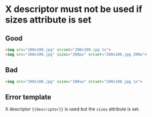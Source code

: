 # X descriptor must not be used if sizes attribute is set

## Good

```html
<img src="200x100.jpg" srcset="200x100.jpg 1x">
<img src="200x100.jpg" sizes="200px" srcset="200x100.jpg 200w">
```

## Bad

```html
<img src="200x100.jpg" sizes="100vw" srcset="200x100.jpg 1x">
```

## Error template

X descriptor `{{descriptor}}` is used but the `sizes` attribute is set.
